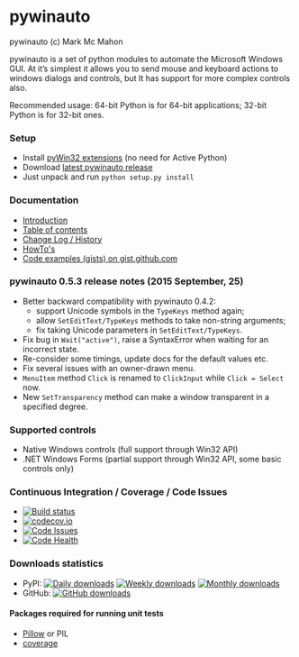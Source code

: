 pywinauto
============
pywinauto (c) Mark Mc Mahon

pywinauto is a set of python modules to automate the Microsoft Windows GUI. 
At it’s simplest it allows you to send mouse and keyboard actions to windows 
dialogs and controls, but It has support for more complex controls also.

Recommended usage: 64-bit Python is for 64-bit applications; 32-bit Python is for 32-bit ones.

### Setup
* Install [pyWin32 extensions](http://sourceforge.net/projects/pywin32/files/pywin32/) (no need for Active Python)
* Download [latest pywinauto release](https://github.com/pywinauto/pywinauto/releases/download/0.5.3/pywinauto-0.5.3.zip)
* Just unpack and run `python setup.py install`

### Documentation
* [Introduction](http://pywinauto.github.io/docs/)
* [Table of contents](http://pywinauto.github.io/docs/contents.html)
* [Change Log / History](http://pywinauto.github.io/docs/HISTORY.html)
* [HowTo's](http://pywinauto.github.io/docs/HowTo.html)
* [Code examples (gists) on gist.github.com](https://gist.github.com/vasily-v-ryabov)

### pywinauto 0.5.3 release notes (2015 September, 25)
 * Better backward compatibility with pywinauto 0.4.2:
   - support Unicode symbols in the `TypeKeys` method again;
   - allow `SetEditText/TypeKeys` methods to take non-string arguments;
   - fix taking Unicode parameters in `SetEditText/TypeKeys`.
 * Fix bug in `Wait("active")`, raise a SyntaxError when waiting for an incorrect state.
 * Re-consider some timings, update docs for the default values etc.
 * Fix several issues with an owner-drawn menu.
 * `MenuItem` method `Click` is renamed to `ClickInput` while `Click = Select` now.
 * New `SetTransparency` method can make a window transparent in a specified degree.

### Supported controls
* Native Windows controls (full support through Win32 API)
* .NET Windows Forms (partial support through Win32 API, some basic controls only)

### Continuous Integration / Coverage / Code Issues
* [![Build status](https://ci.appveyor.com/api/projects/status/ykk30v7vcvkmpnoq?svg=true)](https://ci.appveyor.com/project/pywinauto/pywinauto)
* [![codecov.io](http://codecov.io/github/pywinauto/pywinauto/coverage.svg?branch=master)](http://codecov.io/github/pywinauto/pywinauto?branch=master)
* [![Code Issues](http://www.quantifiedcode.com/api/v1/project/9d5d994af16f46a28961f01dfc63091d/badge.svg)](https://www.quantifiedcode.com/app/project/gh:pywinauto:pywinauto)
* [![Code Health](https://landscape.io/github/pywinauto/pywinauto/master/landscape.svg?style=flat)](https://landscape.io/github/pywinauto/pywinauto/master)

### Downloads statistics
* PyPI: [![Daily downloads](https://img.shields.io/pypi/dd/pywinauto.svg)](https://pypi.python.org/pypi/pywinauto) [![Weekly downloads](https://img.shields.io/pypi/dw/pywinauto.svg)](https://pypi.python.org/pypi/pywinauto) [![Monthly downloads](https://img.shields.io/pypi/dm/pywinauto.svg)](https://pypi.python.org/pypi/pywinauto)
* GitHub: [![GitHub downloads](https://img.shields.io/github/downloads/pywinauto/pywinauto/0.5.3/pywinauto-0.5.3.zip.svg)](https://github.com/pywinauto/pywinauto/releases/download/0.5.3/pywinauto-0.5.3.zip)

#### Packages required for running unit tests
* [Pillow](https://pypi.python.org/pypi/Pillow/2.7.0) or PIL
* [coverage](https://pypi.python.org/pypi/coverage)
